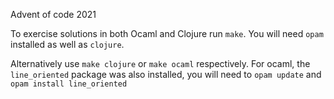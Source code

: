 Advent of code 2021

To exercise solutions in both Ocaml and Clojure run `make`.
You will need `opam` installed as well as `clojure`.

Alternatively use `make clojure` or `make ocaml` respectively.
For ocaml, the `line_oriented` package was also installed, you
will need to `opam update` and `opam install line_oriented`
